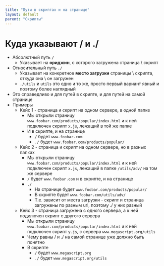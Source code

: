```yaml
---
title: "Пути в скриптах и на странице"
layout: default
parent: "Скрипты"
---
```




# Куда указывают / и ./

- Абсолютный путь `/` 
  - Указывает на **ориджин**, с которого загружена страница \ скрипт
- Относительный путь `./` 
  - Указывает на конкретное **место загрузки** страницы \ скрипта, откуда она \ он загружен
  - `./utils` и `utils` это одно и то же, просто первый вариант явный и поэтому более наглядный
- Это справедливо и для путей в скрипте, и для путей на самой странице
- Примеры
  - Кейс 1 - страница и скрипт на одном сервере, в одной папке
    - Мы открыли страницу `www.foobar.com/products/popular/index.html` и к ней подключен скрипт `x.js`, лежащий в той же папке
    - И в скрипте, и на странице
      -  `/` будет `www.foobar.com`
      - `./` будет `www.foobar.com/products/popular/`
  - Кейс 2 - страница и скрипт на одном сервере, но в разных папках
    - Мы открыли страницу `www.foobar.com/products/popular/index.html` и к ней подключен скрипт `x.js`, лежащий в папке `/utils/adv/` на том же сервере
    - `/` будет `www.foobar.com` и в скрипте, и на странице
    - `./`
      - На странице будет `www.foobar.com/products/popular/`
      - В скрипте будет `www.foobar.com/utils/adv/`
      - Т.е. зависит от места загрузки - скрипт и страница загружены по разным url, поэтому ./ у них разный
  - Кейс 3 - страница загружена с одного сервера, а к ней подключен скрипт с другого сервера
    - Мы открыли страницу `www.foobar.com/products/popular/index.html` и к ней подключен скрипт `y.js`, с сервера `www.megascript.org/utils`
    - Чему равны / и ./ на самой странице уже должно быть понятно
    - В скрипте
      - `/` будет `www.megascript.org`
      - `./` будет `www.megascript.org/utils`



